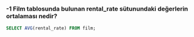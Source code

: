 ### -1 Film tablosunda bulunan rental_rate sütunundaki değerlerin ortalaması nedir?

```sql
SELECT AVG(rental_rate) FROM film;
```
